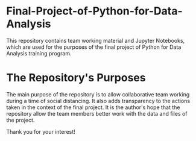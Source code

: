# Final-Project-of-Python-for-Data-Analysis
This repository contains team working material and Jupyter Notebooks, which are used for the purposes of the final project of Python for Data Analysis training program.

# The Repository's Purposes
The main purpose of the repository is to allow collaborative team working during a time of social distancing. It also adds transparency to the actions taken in the context of the final project. It is the author's hope that the repository allow the team members better work with the data and files of the project.

Thank you for your interest!
